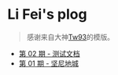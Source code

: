 # Li Fei's plog

> 感谢来自大神[Tw93](github.com/tw93/weekly)的模版。

* [第 02 期 - 测试文档](https://lifei.life/posts/02-测试文档)
* [第 01 期 - 坚尼地城](https://lifei.life/posts/01-坚尼地城)
